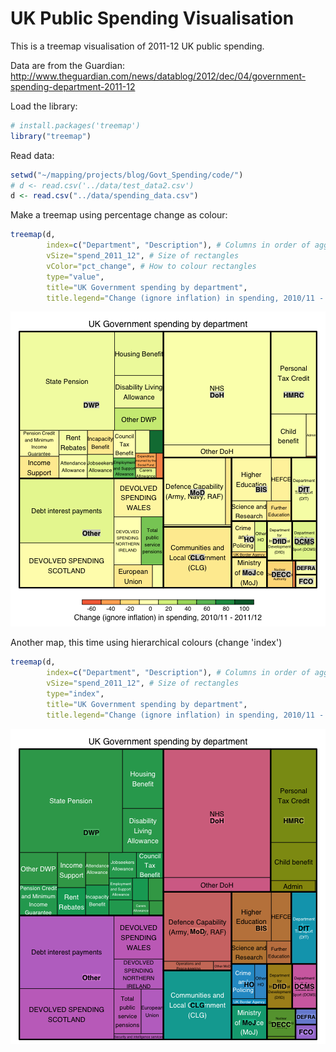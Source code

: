 UK Public Spending Visualisation
========================================================

This is a treemap visualisation of 2011-12 UK public spending.

Data are from the Guardian: http://www.theguardian.com/news/datablog/2012/dec/04/government-spending-department-2011-12

Load the library:


```r
# install.packages('treemap')
library("treemap")
```


Read data:


```r
setwd("~/mapping/projects/blog/Govt_Spending/code/")
# d <- read.csv('../data/test_data2.csv')
d <- read.csv("../data/spending_data.csv")
```


Make a treemap using percentage change as colour:


```r
treemap(d,
        index=c("Department", "Description"), # Columns in order of aggregation
        vSize="spend_2011_12", # Size of rectangles
        vColor="pct_change", # How to colour rectangles
        type="value",
        title="UK Government spending by department",
        title.legend="Change (ignore inflation) in spending, 2010/11 - 2011/12")
```

![plot of chunk unnamed-chunk-3](code/figure/unnamed-chunk-3.png) 


Another map, this time using hierarchical colours (change 'index')


```r
treemap(d,
        index=c("Department", "Description"), # Columns in order of aggregation
        vSize="spend_2011_12", # Size of rectangles
        type="index",
        title="UK Government spending by department",
        title.legend="Change (ignore inflation) in spending, 2010/11 - 2011/12")
```

![plot of chunk unnamed-chunk-4](code/figure/unnamed-chunk-4.png) 



